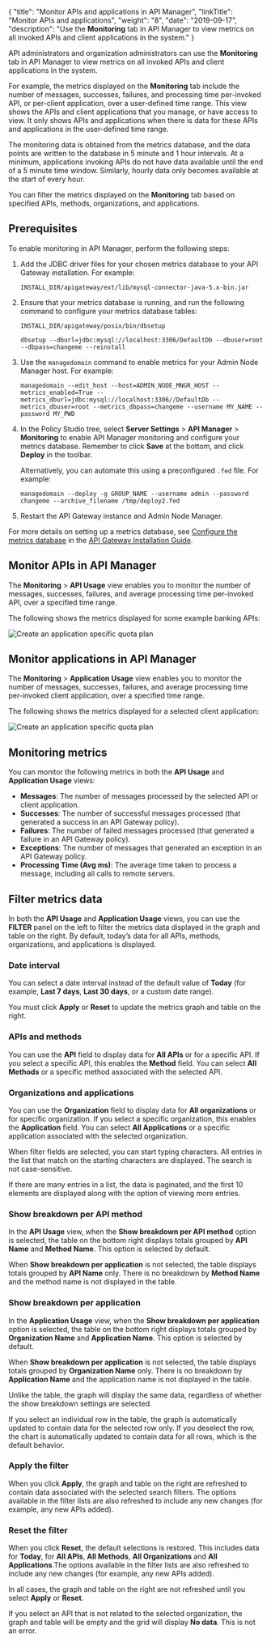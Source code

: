 {
    "title": "Monitor APIs and applications in API Manager",
    "linkTitle": "Monitor APIs and applications",
    "weight": "8",
    "date": "2019-09-17",
    "description": "Use the **Monitoring** tab in API Manager to view metrics on all invoked APIs and client applications in the system."
}

API administrators and organization administrators can use the **Monitoring**
tab in API Manager to view metrics on all invoked APIs and client applications in the system.

For example, the metrics displayed on the **Monitoring**
tab include the number of messages, successes, failures, and processing time per-invoked API, or per-client application, over a user-defined time range. This view shows the APIs and client applications that you manage, or have access to view. It only shows APIs and applications when there is data for these APIs and applications in the user-defined time range.

The monitoring data is obtained from the metrics database, and the data points are written to the database in 5 minute and 1 hour intervals. At a minimum, applications invoking APIs do not have data available until the end of a 5 minute time window. Similarly, hourly data only becomes available at the start of every hour.

You can filter the metrics displayed on the **Monitoring**
tab based on specified APIs, methods, organizations, and applications.

## Prerequisites

To enable monitoring in API Manager, perform the following steps:

1. Add the JDBC driver files for your chosen metrics database to your API Gateway installation. For example:

    ```
    INSTALL_DIR/apigateway/ext/lib/mysql-connector-java-5.x-bin.jar
    ```

2. Ensure that your metrics database is running, and run the following command to configure your metrics database tables:

    ```
    INSTALL_DIR/apigateway/posix/bin/dbsetup

    dbsetup --dburl=jdbc:mysql://localhost:3306/DefaultDb --dbuser=root --dbpass=changeme --reinstall
    ```

3. Use the `managedomain` command to enable metrics for your Admin Node Manager host. For example:

    ```
    managedomain --edit_host --host=ADMIN_NODE_MNGR_HOST --metrics_enabled=True --metrics_dburl=jdbc:mysql://localhost:3306//DefaultDb --metrics_dbuser=root --metrics_dbpass=changeme --username MY_NAME --password MY_PWD
    ```

4. In the Policy Studio tree, select **Server Settings** > **API Manager** > **Monitoring** to enable API Manager monitoring and configure your metrics database. Remember to click **Save** at the bottom, and click **Deploy** in the toolbar.

    Alternatively, you can automate this using a preconfigured `.fed` file. For example:

    ```
    managedomain --deploy -g GROUP_NAME --username admin --password changeme --archive_filename /tmp/deploy2.fed
    ```

5. Restart the API Gateway instance and Admin Node Manager.

For more details on setting up a metrics database, see [Configure the metrics database](/csh?context=302&product=prod-api-gateway-77) in the [API Gateway Installation Guide](/bundle/APIGateway_77_InstallationGuide_allOS_en_HTML5/).

## Monitor APIs in API Manager

The **Monitoring** > **API Usage** view enables you to monitor the number of messages, successes, failures, and average processing time per-invoked API, over a specified time range.

The following shows the metrics displayed for some example banking APIs:

![Create an application specific quota plan](/Images/docbook/images/api_mgmt/api_mgmt_monitor_api.png)

## Monitor applications in API Manager

The **Monitoring** > **Application Usage** view enables you to monitor the number of messages, successes, failures, and average processing time per-invoked client application, over a specified time range.

The following shows the metrics displayed for a selected client application:

![Create an application specific quota plan](/Images/docbook/images/api_mgmt/api_mgmt_monitor_app.png)

## Monitoring metrics

You can monitor the following metrics in both the **API Usage** and **Application Usage** views:

* **Messages**: The number of messages processed by the selected API or client application.
* **Successes**: The number of successful messages processed (that generated a success in an API Gateway policy).
* **Failures**: The number of failed messages processed (that generated a failure in an API Gateway policy).
* **Exceptions**: The number of messages that generated an exception in an API Gateway policy.
* **Processing Time (Avg ms)**: The average time taken to process a message, including all calls to remote servers.

## Filter metrics data

In both the **API Usage** and **Application Usage** views, you can use the **FILTER** panel on the left to filter the metrics data displayed in the graph and table on the right. By default, today’s data for all APIs, methods, organizations, and applications is displayed.

### Date interval

You can select a date interval instead of the default value of **Today** (for example, **Last 7 days**, **Last 30 days**, or a custom date range).

You must click **Apply** or **Reset** to update the metrics graph and table on the right.

### APIs and methods

You can use the **API** field to display data for **All APIs** or for a specific API. If you select a specific API, this enables the **Method** field. You can select **All Methods** or a specific method associated with the selected API.

### Organizations and applications

You can use the **Organization** field to display data for **All organizations** or for specific organization. If you select a specific organization, this enables the **Application** field. You can select **All Applications** or a specific application associated with the selected organization.

When filter fields are selected, you can start typing characters. All entries in the list that match on the starting characters are displayed. The search is not case-sensitive.

If there are many entries in a list, the data is paginated, and the first 10 elements are displayed along with the option of viewing more entries.

### Show breakdown per API method

In the **API Usage** view, when the **Show breakdown per API method** option is selected, the table on the bottom right displays totals grouped by **API Name** and **Method Name**. This option is selected by default.

When **Show breakdown per application** is not selected, the table displays totals grouped by **API Name** only. There is no breakdown by **Method Name** and the method name is not displayed in the table.

### Show breakdown per application

In the **Application Usage** view, when the **Show breakdown per application** option is selected, the table on the bottom right displays totals grouped by **Organization Name** and **Application Name**. This option is selected by default.

When **Show breakdown per application** is not selected, the table displays totals grouped by **Organization Name** only. There is no breakdown by **Application Name** and the application name is not displayed in the table.

Unlike the table, the graph will display the same data, regardless of whether the show breakdown settings are selected.

If you select an individual row in the table, the graph is automatically updated to contain data for the selected row only. If you deselect the row, the chart is automatically updated to contain data for all rows, which is the default behavior.

### Apply the filter

When you click **Apply**, the graph and table on the right are refreshed to contain data associated with the selected search filters. The options available in the filter lists are also refreshed to include any new changes (for example, any new APIs added).

### Reset the filter

When you click **Reset**, the default selections is restored. This includes data for **Today**, for **All APIs**, **All Methods**, **All Organizations** and **All Applications**.The options available in the filter lists are also refreshed to include any new changes (for example, any new APIs added).

In all cases, the graph and table on the right are not refreshed until you select **Apply** or **Reset**.

If you select an API that is not related to the selected organization, the graph and table will be empty and the grid will display **No data**. This is not an error.
